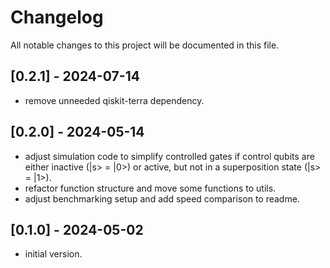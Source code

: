 # Changelog

All notable changes to this project will be documented in this file.

## [0.2.1] - 2024-07-14

- remove unneeded qiskit-terra dependency.

## [0.2.0] - 2024-05-14

- adjust simulation code to simplify controlled gates if control qubits are either inactive (|s> = |0>) or active, but not in a superposition state (|s> = |1>).
- refactor function structure and move some functions to utils.
- adjust benchmarking setup and add speed comparison to readme.

## [0.1.0] - 2024-05-02

- initial version.
